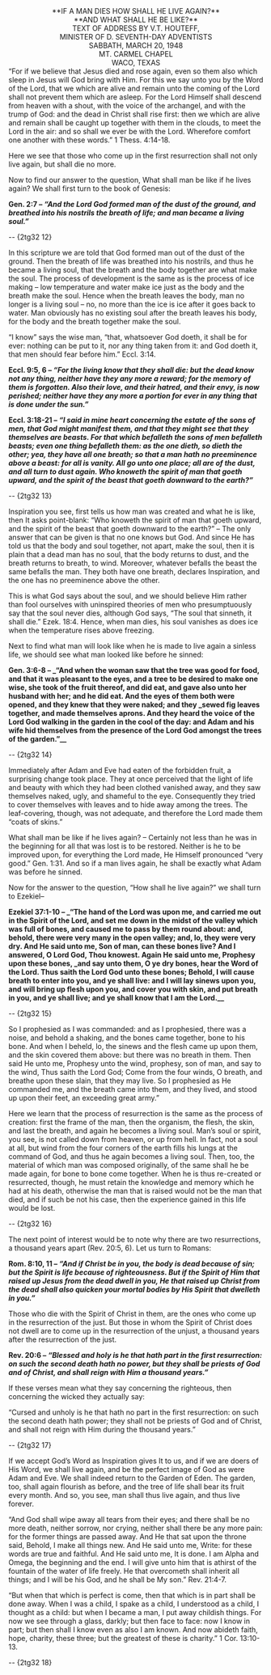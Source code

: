 <div style="text-align: center;">**IF A MAN DIES HOW SHALL HE LIVE AGAIN?**</div><div style="text-align: center;">**AND WHAT SHALL HE BE LIKE?**</div><div style="text-align: justify;"> </div><div style="text-align: center;">TEXT OF ADDRESS BY V.T. HOUTEFF,</div><div style="text-align: center;">MINISTER OF D. SEVENTH-DAY ADVENTISTS</div><div style="text-align: center;">SABBATH, MARCH 20, 1948</div><div style="text-align: center;">MT. CARMEL CHAPEL</div><div style="text-align: center;">WACO, TEXAS </div> “For if we believe that Jesus died and rose again, even so them also which sleep in Jesus will God bring with Him. For this we say unto you by the Word of the Lord, that we which are alive and remain unto the coming of the Lord shall not prevent them which are asleep. For the Lord Himself shall descend from heaven with a shout, with the voice of the archangel, and with the trump of God: and the dead in Christ shall rise first: then we which are alive and remain shall be caught up together with them in the clouds, to meet the Lord in the air: and so shall we ever be with the Lord. Wherefore comfort one another with these words.” 1 Thess. 4:14-18.

 Here we see that those who come up in the first resurrection shall not only live again, but shall die no more.

 Now to find our answer to the question, What shall man be like if he lives again? We shall first turn to the book of Genesis:

 **Gen. 2:7 – _“And the Lord God formed man of the dust of the ground, and breathed into his nostrils the breath of life; and man became a living soul.”_**

 -- {2tg32 12}   
  
   In this scripture we are told that God formed man out of the dust of the ground. Then the breath of life was breathed into his nostrils, and thus he became a living soul, that the breath and the body together are what make the soul. The process of development is the same as is the process of ice making – low temperature and water make ice just as the body and the breath make the soul. Hence when the breath leaves the body, man no longer is a living soul – no, no more than the ice is ice after it goes back to water. Man obviously has no existing soul after the breath leaves his body, for the body and the breath together make the soul.

 “I know” says the wise man, “that, whatsoever God doeth, it shall be for ever: nothing can be put to it, nor any thing taken from it: and God doeth it, that men should fear before him.” Eccl. 3:14.

 **Eccl. 9:5, 6 – _“For the living know that they shall die: but the dead know not any thing, neither have they any more a reward; for the memory of them is forgotten. Also their love, and their hatred, and their envy, is now perished; neither have they any more a portion for ever in any thing that is done under the sun.”_**

 **Eccl. 3:18-21 – _“I said in mine heart concerning the estate of the sons of men, that God might manifest them, and that they might see that they themselves are beasts. For that which befalleth the sons of men befalleth beasts; even one thing befalleth them: as the one dieth, so dieth the other; yea, they have all one breath; so that a man hath no preeminence above a beast: for all is vanity. All go unto one place; all are of the dust, and all turn to dust again. Who knoweth the spirit of man that goeth upward, and the spirit of the beast that goeth downward to the earth?”_**

 -- {2tg32 13}   
  
   Inspiration you see, first tells us how man was created and what he is like, then It asks point-blank: “Who knoweth the spirit of man that goeth upward, and the spirit of the beast that goeth downward to the earth?” – The only answer that can be given is that no one knows but God. And since He has told us that the body and soul together, not apart, make the soul, then it is plain that a dead man has no soul, that the body returns to dust, and the breath returns to breath, to wind. Moreover, whatever befalls the beast the same befalls the man. They both have one breath, declares Inspiration, and the one has no preeminence above the other.

 This is what God says about the soul, and we should believe Him rather than fool ourselves with uninspired theories of men who presumptuously say that the soul never dies, although God says, “The soul that sinneth, it shall die.” Ezek. 18:4. Hence, when man dies, his soul vanishes as does ice when the temperature rises above freezing.

 Next to find what man will look like when he is made to live again a sinless life, we should see what man looked like before he sinned:

 **Gen. 3:6-8 – _“And when the woman saw that the tree was good for food, and that it was pleasant to the eyes, and a tree to be desired to make one wise, she took of the fruit thereof, and did eat, and gave also unto her husband with her; and he did eat. And the eyes of them both were opened, and they knew that they were naked; and they _sewed fig leaves together, and made themselves aprons. And they heard the voice of the Lord God walking in the garden in the cool of the day: and Adam and his wife hid themselves from the presence of the Lord God amongst the trees of the garden.”__**

 -- {2tg32 14}   
  
   Immediately after Adam and Eve had eaten of the forbidden fruit, a surprising change took place. They at once perceived that the light of life and beauty with which they had been clothed vanished away, and they saw themselves naked, ugly, and shameful to the eye. Consequently they tried to cover themselves with leaves and to hide away among the trees. The leaf-covering, though, was not adequate, and therefore the Lord made them “coats of skins.”

 What shall man be like if he lives again? – Certainly not less than he was in the beginning for all that was lost is to be restored. Neither is he to be improved upon, for everything the Lord made, He Himself pronounced “very good.” Gen. 1:31. And so if a man lives again, he shall be exactly what Adam was before he sinned.

 Now for the answer to the question, “How shall he live again?” we shall turn to Ezekiel–

 **Ezekiel 37:1-10 – _“The hand of the Lord was upon me, and carried me out in the Spirit of the Lord, and set me down in the midst of the valley which was full of bones, and caused me to pass by them round about: and, behold, there were very many in the open valley; and, lo, they were very dry. And He said unto me, Son of man, can these bones live? And I answered, O Lord God, Thou knowest. Again He said unto me, Prophesy upon these bones, _and say unto them, O ye dry bones, hear the Word of the Lord. Thus saith the Lord God unto these bones; Behold, I will cause breath to enter into you, and ye shall live: and I will lay sinews upon you, and will bring up flesh upon you, and cover you with skin, and put breath in you, and ye shall live; and ye shall know that I am the Lord.__**

 -- {2tg32 15}   
  
   So I prophesied as I was commanded: and as I prophesied, there was a noise, and behold a shaking, and the bones came together, bone to his bone. And when I beheld, lo, the sinews and the flesh came up upon them, and the skin covered them above: but there was no breath in them. Then said He unto me, Prophesy unto the wind, prophesy, son of man, and say to the wind, Thus saith the Lord God; Come from the four winds, O breath, and breathe upon these slain, that they may live. So I prophesied as He commanded me, and the breath came into them, and they lived, and stood up upon their feet, an exceeding great army.”

 Here we learn that the process of resurrection is the same as the process of creation: first the frame of the man, then the organism, the flesh, the skin, and last the breath, and again he becomes a living soul. Man’s soul or spirit, you see, is not called down from heaven, or up from hell. In fact, not a soul at all, but wind from the four corners of the earth fills his lungs at the command of God, and thus he again becomes a living soul. Then, too, the material of which man was composed originally, of the same shall he be made again, for bone to bone come together. When he is thus re-created or resurrected, though, he must retain the knowledge and memory which he had at his death, otherwise the man that is raised would not be the man that died, and if such be not his case, then the experience gained in this life would be lost.

 -- {2tg32 16}   
  
   The next point of interest would be to note why there are two resurrections, a thousand years apart (Rev. 20:5, 6). Let us turn to Romans:

 **Rom. 8:10, 11 – _“And if Christ be in you, the body is dead because of sin; but the Spirit is life because of righteousness. But if the Spirit of Him that raised up Jesus from the dead dwell in you, He that raised up Christ from the dead shall also quicken your mortal bodies by His Spirit that dwelleth in you.”_**

 Those who die with the Spirit of Christ in them, are the ones who come up in the resurrection of the just. But those in whom the Spirit of Christ does not dwell are to come up in the resurrection of the unjust, a thousand years after the resurrection of the just.

 **Rev. 20:6 – _“Blessed and holy is he that hath part in the first resurrection: on such the second death hath no power, but they shall be priests of God and of Christ, and shall reign with Him a thousand years.”_**

 If these verses mean what they say concerning the righteous, then concerning the wicked they actually say:

 “Cursed and unholy is he that hath no part in the first resurrection: on such the second death hath power; they shall not be priests of God and of Christ, and shall not reign with Him during the thousand years.”

 -- {2tg32 17}   
  
   If we accept God’s Word as Inspiration gives It to us, and if we are doers of His Word, we shall live again, and be the perfect image of God as were Adam and Eve. We shall indeed return to the Garden of Eden. The garden, too, shall again flourish as before, and the tree of life shall bear its fruit every month. And so, you see, man shall thus live again, and thus live forever.

 “And God shall wipe away all tears from their eyes; and there shall be no more death, neither sorrow, nor crying, neither shall there be any more pain: for the former things are passed away. And He that sat upon the throne said, Behold, I make all things new. And He said unto me, Write: for these words are true and faithful. And He said unto me, It is done. I am Alpha and Omega, the beginning and the end. I will give unto him that is athirst of the fountain of the water of life freely. He that overcometh shall inherit all things; and I will be his God, and he shall be My son.” Rev. 21:4-7.

 “But when that which is perfect is come, then that which is in part shall be done away. When I was a child, I spake as a child, I understood as a child, I thought as a child: but when I became a man, I put away childish things. For now we see through a glass, darkly; but then face to face: now I know in part; but then shall I know even as also I am known. And now abideth faith, hope, charity, these three; but the greatest of these is charity.” 1 Cor. 13:10-13.

 -- {2tg32 18}   
  
  